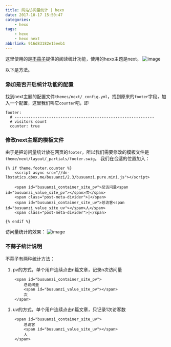 ```yaml
---
title: 网站访问量统计 | hexo
date: 2017-10-17 15:50:47
categories:
    - hexo
tags:
    - hexo
    - hexo next
abbrlink: 916d83182e15eeb1
---
```


这里使用的是[不蒜子]提供的阅读统计功能，使用的hexo主题是next。
![image](http://oxnimkw03.bkt.clouddn.com/20171017172318.png)

以下是方法。

### 添加是否开启统计功能的配置

找到next主题的配置文件`themes/next/_config.yml`，找到原来的`footer`字段，加入一个配置，这里我们叫它`counter`吧，即
```
footer:
  # -------------------------------------------------------------
  # visitors count
  counter: true
```

### 修改next主题的模板文件

由于是把访问量统计放在网页的`footer`，所以我们需要修改的模板文件是`theme/next/layout/_partials/footer.swig`。
我们在合适的位置加入：
```
{% if theme.footer.counter %}
    <script async src="//dn-lbstatics.qbox.me/busuanzi/2.3/busuanzi.pure.mini.js"></script>

    <span id="busuanzi_container_site_pv">总访问量<span id="busuanzi_value_site_pv"></span>次</span>
    <span class="post-meta-divider">|</span>
    <span id="busuanzi_container_site_uv">总访客<span id="busuanzi_value_site_uv"></span>人</span>
    <span class="post-meta-divider">|</span>

{% endif %}
```

访问量统计的效果：
![image](http://oxnimkw03.bkt.clouddn.com/20171017165533.png)

### 不蒜子统计说明

不蒜子有两种统计方法：

1. pv的方式，单个用户连续点击n篇文章，记录n次访问量
```
    <span id="busuanzi_container_site_pv">
        总访问量
        <span id="busuanzi_value_site_pv"></span>
        次
    </span>
```

1. uv的方式，单个用户连续点击n篇文章，只记录1次访客数
```
    <span id="busuanzi_container_site_uv">
        总访客
        <span id="busuanzi_value_site_uv"></span>
        人
    </span>
```


[//]: # (These are reference links used in the body of this note and get stripped out when the markdown processor does its job. There is no need to format nicely because it shouldn't be seen. Thanks SO - http://stackoverflow.com/questions/4823468/store-comments-in-markdown-syntax)

[不蒜子]: http://busuanzi.ibruce.info/

